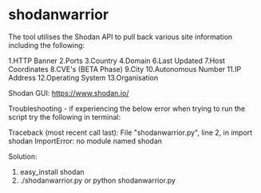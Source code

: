# shodanwarrior
The tool utilises the Shodan API to pull back various site information including the following:

1.HTTP Banner
2.Ports
3.Country
4.Domain
6.Last Updated
7.Host Coordinates
8.CVE's (BETA Phase)
9.City
10.Autonomous Number
11.IP Address
12.Operating System
13.Organisation

Shodan GUI: https://www.shodan.io/

Troubleshooting - if experiencing the below error when trying to run the script try the following in terminal:


Traceback (most recent call last):
File "shodanwarrior.py", line 2, in <module>
import shodan
ImportError: no module named shodan


Solution:

1. easy_install shodan
2. ./shodanwarrior.py or python shodanwarrior.py
